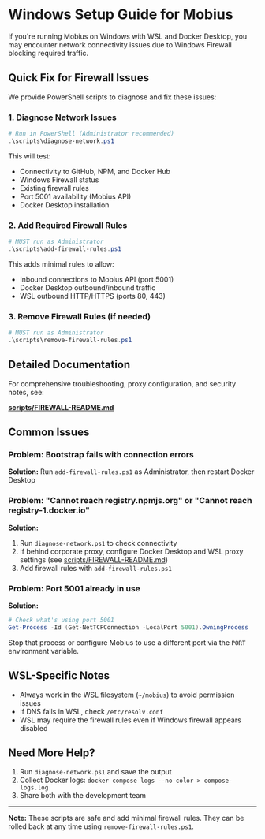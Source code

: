 # Windows Setup Guide for Mobius

If you're running Mobius on Windows with WSL and Docker Desktop, you may encounter network connectivity issues due to Windows Firewall blocking required traffic.

## Quick Fix for Firewall Issues

We provide PowerShell scripts to diagnose and fix these issues:

### 1. Diagnose Network Issues

```powershell
# Run in PowerShell (Administrator recommended)
.\scripts\diagnose-network.ps1
```

This will test:
- Connectivity to GitHub, NPM, and Docker Hub
- Windows Firewall status
- Existing firewall rules
- Port 5001 availability (Mobius API)
- Docker Desktop installation

### 2. Add Required Firewall Rules

```powershell
# MUST run as Administrator
.\scripts\add-firewall-rules.ps1
```

This adds minimal rules to allow:
- Inbound connections to Mobius API (port 5001)
- Docker Desktop outbound/inbound traffic
- WSL outbound HTTP/HTTPS (ports 80, 443)

### 3. Remove Firewall Rules (if needed)

```powershell
# MUST run as Administrator
.\scripts\remove-firewall-rules.ps1
```

## Detailed Documentation

For comprehensive troubleshooting, proxy configuration, and security notes, see:

**[scripts/FIREWALL-README.md](scripts/FIREWALL-README.md)**

## Common Issues

### Problem: Bootstrap fails with connection errors

**Solution:** Run `add-firewall-rules.ps1` as Administrator, then restart Docker Desktop

### Problem: "Cannot reach registry.npmjs.org" or "Cannot reach registry-1.docker.io"

**Solution:** 
1. Run `diagnose-network.ps1` to check connectivity
2. If behind corporate proxy, configure Docker Desktop and WSL proxy settings (see [scripts/FIREWALL-README.md](scripts/FIREWALL-README.md))
3. Add firewall rules with `add-firewall-rules.ps1`

### Problem: Port 5001 already in use

**Solution:**
```powershell
# Check what's using port 5001
Get-Process -Id (Get-NetTCPConnection -LocalPort 5001).OwningProcess
```

Stop that process or configure Mobius to use a different port via the `PORT` environment variable.

## WSL-Specific Notes

- Always work in the WSL filesystem (`~/mobius`) to avoid permission issues
- If DNS fails in WSL, check `/etc/resolv.conf`
- WSL may require the firewall rules even if Windows firewall appears disabled

## Need More Help?

1. Run `diagnose-network.ps1` and save the output
2. Collect Docker logs: `docker compose logs --no-color > compose-logs.log`
3. Share both with the development team

---

**Note:** These scripts are safe and add minimal firewall rules. They can be rolled back at any time using `remove-firewall-rules.ps1`.
